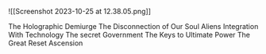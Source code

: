 ![[Screenshot 2023-10-25 at 12.38.05.png]]

The Holographic Demiurge
The Disconnection of Our Soul
Aliens
Integration With Technology
The secret Government
The Keys to Ultimate Power
The Great Reset
Ascension